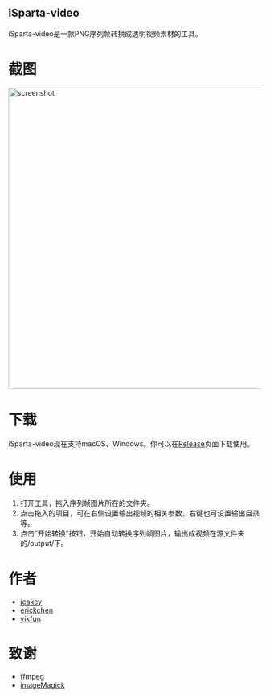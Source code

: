 ## iSparta-video

iSparta-video是一款PNG序列帧转换成透明视频素材的工具。

# 截图

<img src="https://raw.githubusercontent.com/iSparta/video/master/static/screenshot.png" alt="screenshot" width="600">


# 下载

iSparta-video现在支持macOS、Windows。你可以在[Release](https://github.com/iSparta/video/releases)页面下载使用。

# 使用

1. 打开工具，拖入序列帧图片所在的文件夹。 
2. 点击拖入的项目，可在右侧设置输出视频的相关参数，右键也可设置输出目录等。 
3. 点击“开始转换”按钮，开始自动转换序列帧图片，输出成视频在源文件夹的/output/下。 

# 作者
* [jeakey](https://github.com/jeakey)
* [erickchen](https://github.com/Klchan-me)
* [yikfun](https://github.com/yikfun)

# 致谢

+ [ffmpeg](https://www.ffmpeg.org/)
+ [imageMagick](https://www.imagemagick.org/)

